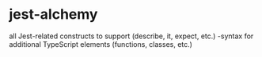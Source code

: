 # jest-alchemy
all Jest-related constructs to support (describe, it, expect, etc.) -syntax for additional TypeScript elements (functions, classes, etc.) 
